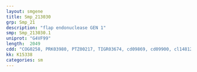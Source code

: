 ```yaml
---
layout: smgene
title: Smp_213030
grp: Smp_21
description: "flap endonuclease GEN 1"
smp: Smp_213030.1
uniprot: "G4VF99"
length:  2049
cdd: "COG0258, PRK03980, PTZ00217, TIGR03674, cd09869, cd09900, cl14812, cl22433, pfam00867, smart00484"
kk: K15338
categories: sm
---
```

